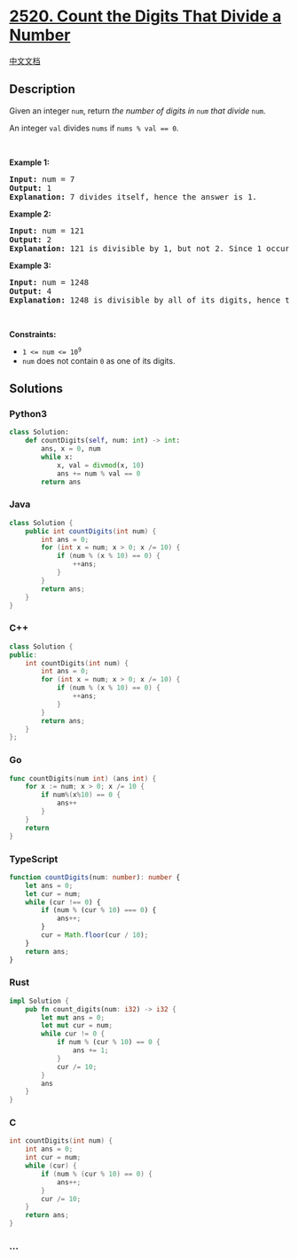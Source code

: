 # [2520. Count the Digits That Divide a Number](https://leetcode.com/problems/count-the-digits-that-divide-a-number)

[中文文档](/solution/2500-2599/2520.Count%20the%20Digits%20That%20Divide%20a%20Number/README.md)

## Description

<p>Given an integer <code>num</code>, return <em>the number of digits in <code>num</code> that divide </em><code>num</code>.</p>

<p>An integer <code>val</code> divides <code>nums</code> if <code>nums % val == 0</code>.</p>

<p>&nbsp;</p>
<p><strong>Example 1:</strong></p>

<pre>
<strong>Input:</strong> num = 7
<strong>Output:</strong> 1
<strong>Explanation:</strong> 7 divides itself, hence the answer is 1.
</pre>

<p><strong>Example 2:</strong></p>

<pre>
<strong>Input:</strong> num = 121
<strong>Output:</strong> 2
<strong>Explanation:</strong> 121 is divisible by 1, but not 2. Since 1 occurs twice as a digit, we return 2.
</pre>

<p><strong>Example 3:</strong></p>

<pre>
<strong>Input:</strong> num = 1248
<strong>Output:</strong> 4
<strong>Explanation:</strong> 1248 is divisible by all of its digits, hence the answer is 4.
</pre>

<p>&nbsp;</p>
<p><strong>Constraints:</strong></p>

<ul>
	<li><code>1 &lt;= num &lt;= 10<sup>9</sup></code></li>
	<li><code>num</code> does not contain <code>0</code> as one of its digits.</li>
</ul>

## Solutions

<!-- tabs:start -->

### **Python3**

```python
class Solution:
    def countDigits(self, num: int) -> int:
        ans, x = 0, num
        while x:
            x, val = divmod(x, 10)
            ans += num % val == 0
        return ans
```

### **Java**

```java
class Solution {
    public int countDigits(int num) {
        int ans = 0;
        for (int x = num; x > 0; x /= 10) {
            if (num % (x % 10) == 0) {
                ++ans;
            }
        }
        return ans;
    }
}
```

### **C++**

```cpp
class Solution {
public:
    int countDigits(int num) {
        int ans = 0;
        for (int x = num; x > 0; x /= 10) {
            if (num % (x % 10) == 0) {
                ++ans;
            }
        }
        return ans;
    }
};
```

### **Go**

```go
func countDigits(num int) (ans int) {
	for x := num; x > 0; x /= 10 {
		if num%(x%10) == 0 {
			ans++
		}
	}
	return
}
```

### **TypeScript**

```ts
function countDigits(num: number): number {
    let ans = 0;
    let cur = num;
    while (cur !== 0) {
        if (num % (cur % 10) === 0) {
            ans++;
        }
        cur = Math.floor(cur / 10);
    }
    return ans;
}
```

### **Rust**

```rust
impl Solution {
    pub fn count_digits(num: i32) -> i32 {
        let mut ans = 0;
        let mut cur = num;
        while cur != 0 {
            if num % (cur % 10) == 0 {
                ans += 1;
            }
            cur /= 10;
        }
        ans
    }
}
```

### **C**

```c
int countDigits(int num) {
    int ans = 0;
    int cur = num;
    while (cur) {
        if (num % (cur % 10) == 0) {
            ans++;
        }        
        cur /= 10;
    }
    return ans;
}
```

### **...**

```

```

<!-- tabs:end -->
